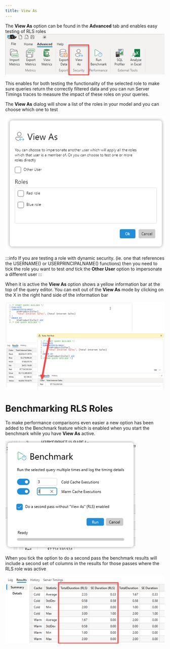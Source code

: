 ```yaml
---
title: View As
---
```


The **View As** option can be found in the **Advanced** tab and enables easy testing of RLS roles
![](viewas-button.png)

This enables for both testing the functionality of the selected role to make sure queries return the correctly filtered data and you can run Server Timings traces to measure the impact of these roles on your queries.

The **View As** dialog will show a list of the roles in your model and you can choose which one to test

![](./view-as-dialog.png)

:::info
If you are testing a role with dynamic security. (ie. one that references the USERNAME() or USERPRINCIPALNAME() functions) then you need to tick the role you want to test _and_ tick the **Other User** option to impersonate a different user
:::


When it is active the **View As** option shows a yellow information bar at the top of the query editor. You can exit out of the **View As** mode by clicking on the X in the right hand side of the information bar

![](./viewas-results.png)

# Benchmarking RLS Roles

To make performance comparisons even easier a new option has been added to the Benchmark feature which is enabled when you start the benchmark while you have **View As** active.

![](benchmark-rls.png)

When you tick the option to do a second pass the benchmark results will include a second set of columns in the results for those passes where the RLS role was active

![](benchmark-rls-results.png)

